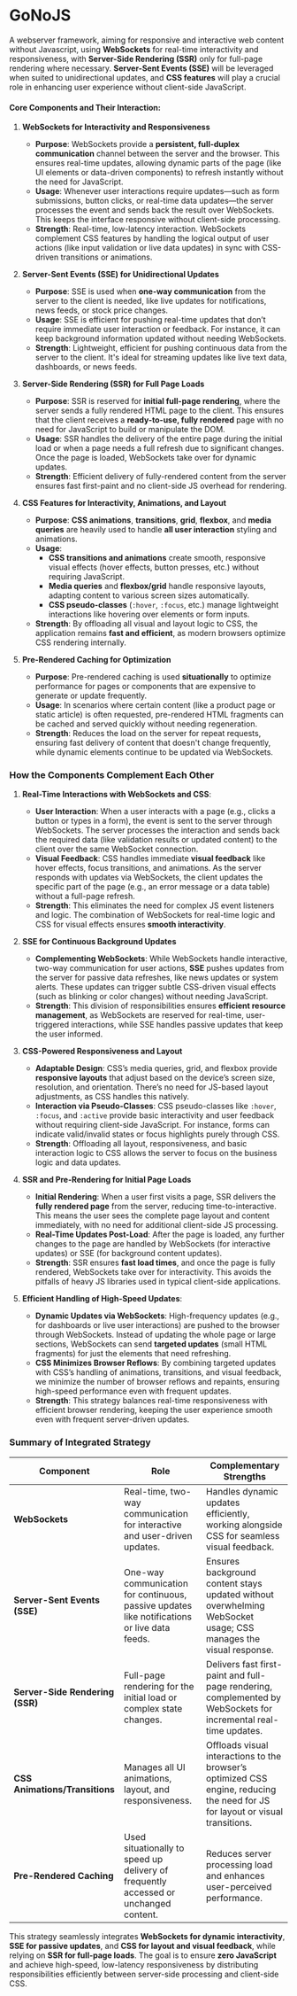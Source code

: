 # GoNoJS

A webserver framework, aiming for responsive and interactive web content without Javascript, using **WebSockets** for real-time interactivity and responsiveness, with **Server-Side Rendering (SSR)** only for full-page rendering where necessary. **Server-Sent Events (SSE)** will be leveraged when suited to unidirectional updates, and **CSS features** will play a crucial role in enhancing user experience without client-side JavaScript.

#### Core Components and Their Interaction:
1. **WebSockets for Interactivity and Responsiveness**
   - **Purpose**: WebSockets provide a **persistent, full-duplex communication** channel between the server and the browser. This ensures real-time updates, allowing dynamic parts of the page (like UI elements or data-driven components) to refresh instantly without the need for JavaScript.
   - **Usage**: Whenever user interactions require updates—such as form submissions, button clicks, or real-time data updates—the server processes the event and sends back the result over WebSockets. This keeps the interface responsive without client-side processing.
   - **Strength**: Real-time, low-latency interaction. WebSockets complement CSS features by handling the logical output of user actions (like input validation or live data updates) in sync with CSS-driven transitions or animations.

2. **Server-Sent Events (SSE) for Unidirectional Updates**
   - **Purpose**: SSE is used when **one-way communication** from the server to the client is needed, like live updates for notifications, news feeds, or stock price changes.
   - **Usage**: SSE is efficient for pushing real-time updates that don’t require immediate user interaction or feedback. For instance, it can keep background information updated without needing WebSockets.
   - **Strength**: Lightweight, efficient for pushing continuous data from the server to the client. It's ideal for streaming updates like live text data, dashboards, or news feeds.

3. **Server-Side Rendering (SSR) for Full Page Loads**
   - **Purpose**: SSR is reserved for **initial full-page rendering**, where the server sends a fully rendered HTML page to the client. This ensures that the client receives a **ready-to-use, fully rendered** page with no need for JavaScript to build or manipulate the DOM.
   - **Usage**: SSR handles the delivery of the entire page during the initial load or when a page needs a full refresh due to significant changes. Once the page is loaded, WebSockets take over for dynamic updates.
   - **Strength**: Efficient delivery of fully-rendered content from the server ensures fast first-paint and no client-side JS overhead for rendering.

4. **CSS Features for Interactivity, Animations, and Layout**
   - **Purpose**: **CSS animations**, **transitions**, **grid**, **flexbox**, and **media queries** are heavily used to handle **all user interaction** styling and animations.
   - **Usage**:
     - **CSS transitions and animations** create smooth, responsive visual effects (hover effects, button presses, etc.) without requiring JavaScript.
     - **Media queries** and **flexbox/grid** handle responsive layouts, adapting content to various screen sizes automatically.
     - **CSS pseudo-classes** (`:hover`, `:focus`, etc.) manage lightweight interactions like hovering over elements or form inputs.
   - **Strength**: By offloading all visual and layout logic to CSS, the application remains **fast and efficient**, as modern browsers optimize CSS rendering internally.

5. **Pre-Rendered Caching for Optimization**
   - **Purpose**: Pre-rendered caching is used **situationally** to optimize performance for pages or components that are expensive to generate or update frequently.
   - **Usage**: In scenarios where certain content (like a product page or static article) is often requested, pre-rendered HTML fragments can be cached and served quickly without needing regeneration.
   - **Strength**: Reduces the load on the server for repeat requests, ensuring fast delivery of content that doesn't change frequently, while dynamic elements continue to be updated via WebSockets.

### How the Components Complement Each Other

1. **Real-Time Interactions with WebSockets and CSS**:
   - **User Interaction**: When a user interacts with a page (e.g., clicks a button or types in a form), the event is sent to the server through WebSockets. The server processes the interaction and sends back the required data (like validation results or updated content) to the client over the same WebSocket connection.
   - **Visual Feedback**: CSS handles immediate **visual feedback** like hover effects, focus transitions, and animations. As the server responds with updates via WebSockets, the client updates the specific part of the page (e.g., an error message or a data table) without a full-page refresh.
   - **Strength**: This eliminates the need for complex JS event listeners and logic. The combination of WebSockets for real-time logic and CSS for visual effects ensures **smooth interactivity**.

2. **SSE for Continuous Background Updates**
   - **Complementing WebSockets**: While WebSockets handle interactive, two-way communication for user actions, **SSE** pushes updates from the server for passive data refreshes, like news updates or system alerts. These updates can trigger subtle CSS-driven visual effects (such as blinking or color changes) without needing JavaScript.
   - **Strength**: This division of responsibilities ensures **efficient resource management**, as WebSockets are reserved for real-time, user-triggered interactions, while SSE handles passive updates that keep the user informed.

3. **CSS-Powered Responsiveness and Layout**
   - **Adaptable Design**: CSS’s media queries, grid, and flexbox provide **responsive layouts** that adjust based on the device’s screen size, resolution, and orientation. There’s no need for JS-based layout adjustments, as CSS handles this natively.
   - **Interaction via Pseudo-Classes**: CSS pseudo-classes like `:hover`, `:focus`, and `:active` provide basic interactivity and user feedback without requiring client-side JavaScript. For instance, forms can indicate valid/invalid states or focus highlights purely through CSS.
   - **Strength**: Offloading all layout, responsiveness, and basic interaction logic to CSS allows the server to focus on the business logic and data updates.

4. **SSR and Pre-Rendering for Initial Page Loads**
   - **Initial Rendering**: When a user first visits a page, SSR delivers the **fully rendered page** from the server, reducing time-to-interactive. This means the user sees the complete page layout and content immediately, with no need for additional client-side JS processing.
   - **Real-Time Updates Post-Load**: After the page is loaded, any further changes to the page are handled by WebSockets (for interactive updates) or SSE (for background content updates).
   - **Strength**: SSR ensures **fast load times**, and once the page is fully rendered, WebSockets take over for interactivity. This avoids the pitfalls of heavy JS libraries used in typical client-side applications.

5. **Efficient Handling of High-Speed Updates**:
   - **Dynamic Updates via WebSockets**: High-frequency updates (e.g., for dashboards or live user interactions) are pushed to the browser through WebSockets. Instead of updating the whole page or large sections, WebSockets can send **targeted updates** (small HTML fragments) for just the elements that need refreshing.
   - **CSS Minimizes Browser Reflows**: By combining targeted updates with CSS’s handling of animations, transitions, and visual feedback, we minimize the number of browser reflows and repaints, ensuring high-speed performance even with frequent updates.
   - **Strength**: This strategy balances real-time responsiveness with efficient browser rendering, keeping the user experience smooth even with frequent server-driven updates.

### Summary of Integrated Strategy

| **Component**                   | **Role**                                                                                     | **Complementary Strengths**                                                                                                  |
|----------------------------------|----------------------------------------------------------------------------------------------|------------------------------------------------------------------------------------------------------------------------------|
| **WebSockets**                   | Real-time, two-way communication for interactive and user-driven updates.                    | Handles dynamic updates efficiently, working alongside CSS for seamless visual feedback.                                       |
| **Server-Sent Events (SSE)**     | One-way communication for continuous, passive updates like notifications or live data feeds. | Ensures background content stays updated without overwhelming WebSocket usage; CSS manages the visual response.               |
| **Server-Side Rendering (SSR)**  | Full-page rendering for the initial load or complex state changes.                           | Delivers fast first-paint and full-page rendering, complemented by WebSockets for incremental real-time updates.               |
| **CSS Animations/Transitions**   | Manages all UI animations, layout, and responsiveness.                                       | Offloads visual interactions to the browser’s optimized CSS engine, reducing the need for JS for layout or visual transitions. |
| **Pre-Rendered Caching**         | Used situationally to speed up delivery of frequently accessed or unchanged content.          | Reduces server processing load and enhances user-perceived performance.                                                      |

This strategy seamlessly integrates **WebSockets for dynamic interactivity**, **SSE for passive updates**, and **CSS for layout and visual feedback**, while relying on **SSR for full-page loads**. The goal is to ensure **zero JavaScript** and achieve high-speed, low-latency responsiveness by distributing responsibilities efficiently between server-side processing and client-side CSS.


